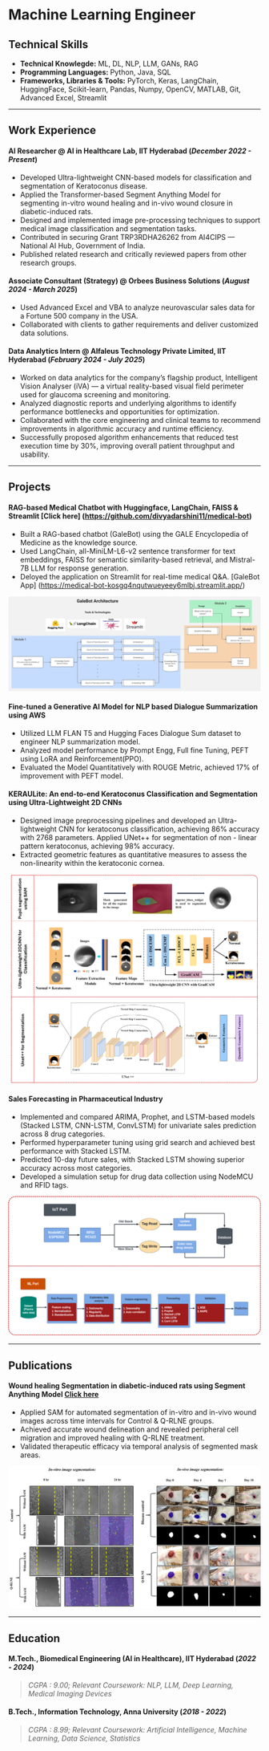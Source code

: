 # Machine Learning Engineer

## Technical Skills
- **Technical Knowlegde:** ML, DL, NLP, LLM, GANs, RAG
- **Programming Languages:**  Python, Java, SQL
- **Frameworks, Libraries & Tools:** PyTorch, Keras, LangChain, HuggingFace, Scikit-learn, Pandas, Numpy, OpenCV, MATLAB, Git, Advanced Excel, Streamlit

____________________________________________________________________________________________________________________________________________________________________

## Work Experience
#### **AI Researcher @ AI in Healthcare Lab, IIT Hyderabad** (_December 2022 - Present_)
- Developed Ultra-lightweight CNN-based models for classification and segmentation of Keratoconus disease.
- Applied the Transformer-based Segment Anything Model for segmenting in-vitro wound healing and in-vivo wound closure in diabetic-induced rats.
- Designed and implemented image pre-processing techniques to support medical image classification and segmentation tasks.
- Contributed in securing Grant TRP3RDHA26262 from AI4CIPS — National AI Hub, Government of India.
- Published related research and critically reviewed papers from other research groups.

#### **Associate Consultant (Strategy) @ Orbees Business Solutions** (_August 2024 - March 2025_)
- Used Advanced Excel and VBA to analyze neurovascular sales data for a Fortune 500 company in the USA.
- Collaborated with clients to gather requirements and deliver customized data solutions.

#### **Data Analytics Intern @ Alfaleus Technology Private Limited, IIT Hyderabad** (_February 2024 - July 2025_)
- Worked on data analytics for the company’s flagship product, Intelligent Vision Analyser (iVA) — a virtual reality-based visual field perimeter used for glaucoma screening and monitoring.
- Analyzed diagnostic reports and underlying algorithms to identify performance bottlenecks and opportunities for optimization.
- Collaborated with the core engineering and clinical teams to recommend improvements in algorithmic accuracy and runtime efficiency.
- Successfully proposed algorithm enhancements that reduced test execution time by 30%, improving overall patient throughput and usability.

____________________________________________________________________________________________________________________________________________________________________

## Projects

#### **RAG-based Medical Chatbot with Huggingface, LangChain, FAISS & Streamlit**  [Click here] (https://github.com/divyadarshini11/medical-bot)
- Built a RAG-based chatbot (GaleBot) using the GALE Encyclopedia of Medicine as the knowledge source.
- Used LangChain, all-MiniLM-L6-v2 sentence transformer for text embeddings, FAISS for semantic similarity-based retrieval, and Mistral-7B LLM for response generation.
- Deloyed the application on Streamlit for real-time medical Q&A. [GaleBot App] (https://medical-bot-kosgq4nqutwueyeey6mlbj.streamlit.app/)

![GaleBot](assets/image/Flowchart.jpg)


#### **Fine-tuned a Generative AI Model for NLP based Dialogue Summarization using AWS**
- Utilized LLM FLAN T5 and Hugging Faces Dialogue Sum dataset to engineer NLP summarization model.
- Analyzed model performance by Prompt Engg, Full fine Tuning, PEFT using LoRA and Reinforcement(PPO).
- Evaluated the Model Quantitatively with ROUGE Metric, achieved 17% of improvement with PEFT model.

#### **KERAULite: An end-to-end Keratoconus Classification and Segmentation using Ultra-Lightweight 2D CNNs**
- Designed image preprocessing pipelines and developed an Ultra-lightweight CNN for keratoconus classification, achieving 86% accuracy with 2768 parameters. Applied UNet++ for segmentation of non - linear pattern keratoconus, achieving 98% accuracy.
- Extracted geometric features as quantitative measures to assess the non-linearity within the keratoconic cornea.


![KERAULite](assets/image/KERAULite_project.png)

#### **Sales Forecasting in Pharmaceutical Industry**
- Implemented and compared ARIMA, Prophet, and LSTM-based models (Stacked LSTM, CNN-LSTM, ConvLSTM) for univariate sales prediction across 8 drug categories.
- Performed hyperparameter tuning using grid search and achieved best performance with Stacked LSTM.
- Predicted 10-day future sales, with Stacked LSTM showing superior accuracy across most categories.
- Developed a simulation setup for drug data collection using NodeMCU and RFID tags.


![Sales Forecasting](assets/image/Sales_forecasting_project.png)

____________________________________________________________________________________________________________________________________________________________________

## Publications
#### **Wound healing Segmentation in diabetic-induced rats using Segment Anything Model** [Click here](https://advanced.onlinelibrary.wiley.com/doi/10.1002/adtp.202300345)
- Applied SAM for automated segmentation of in-vitro and in-vivo wound images across time intervals for Control & Q-RLNE groups.
- Achieved accurate wound delineation and revealed peripheral cell migration and improved healing with Q-RLNE treatment.
- Validated therapeutic efficacy via temporal analysis of segmented mask areas.


![SAM project](assets/image/AI%20based%20image%20segmentation%20image.pptx%20(2).png)

____________________________________________________________________________________________________________________________________________________________________

## Education
#### **M.Tech., Biomedical Engineering (AI in Healthcare), IIT Hyderabad** (_2022 - 2024_)
> _CGPA : 9.00; Relevant Coursework: NLP, LLM, Deep Learning, Medical Imaging Devices_

#### **B.Tech., Information Technology, Anna University** (_2018 - 2022_)
> _CGPA : 8.99; Relevant Coursework: Artificial Intelligence, Machine Learning, Data Science, Statistics_

